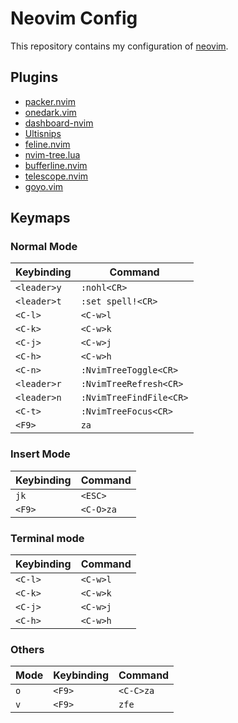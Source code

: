 # Neovim Config 

This repository contains my configuration of [neovim](https://github.com/neovim/neovim).

## Plugins 

 * [packer.nvim](https://github.com/wbthomason/packer.nvim)
 * [onedark.vim](https://github.com/joshdick/onedark.vim)
 * [dashboard-nvim](https://github.com/glepnir/dashboard-nvim)
 * [Ultisnips](https://github.com/SirVer/ultisnips)
 * [feline.nvim](https://github.com/famiu/feline.nvim)
 * [nvim-tree.lua](https://github.com/kyazdani42/nvim-tree.lua)
 * [bufferline.nvim](https://github.com/akinsho/bufferline.nvim)
 * [telescope.nvim](https://github.com/nvim-telescope/telescope.nvim)
 * [goyo.vim](https://github.com/junegunn/goyo.vim)

## Keymaps

### Normal Mode 

 |  Keybinding  |  Command                 | 
 | ------------ | ------------------------ | 
 |  `<leader>y` |  `:nohl<CR>`             |  
 |  `<leader>t` |  `:set spell!<CR>`       |  
 |  `<C-l>`     |  `<C-w>l`                |  
 |  `<C-k>`     |  `<C-w>k`                |  
 |  `<C-j>`     |  `<C-w>j`                |  
 |  `<C-h>`     |  `<C-w>h`                |  
 |  `<C-n>`     |  `:NvimTreeToggle<CR>`   |  
 |  `<leader>r` |  `:NvimTreeRefresh<CR>`  |  
 |  `<leader>n` |  `:NvimTreeFindFile<CR>` |  
 |  `<C-t>`     |  `:NvimTreeFocus<CR>`    |  
 |  `<F9>`      |  `za`                    |  

### Insert Mode 

 | Keybinding   |  Command   |  
 | ---          | ---        | 
 | `jk`         |  `<ESC>`   | 
 |  `<F9>`      |  `<C-O>za` | 

### Terminal mode 

 |  Keybinding  |  Command  |  
 | ---          | ---       | 
 |  `<C-l>`     |  `<C-w>l` | 
 |  `<C-k>`     |  `<C-w>k` | 
 |  `<C-j>`     |  `<C-w>j` | 
 |  `<C-h>`     |  `<C-w>h` | 

### Others 

 | Mode  | Keybinding  | Command   |
 | ---   | ---         | ---       |
 | `o`   | `<F9>`      | `<C-C>za` | 
 | `v`   | `<F9>`      | `zfe`     |
